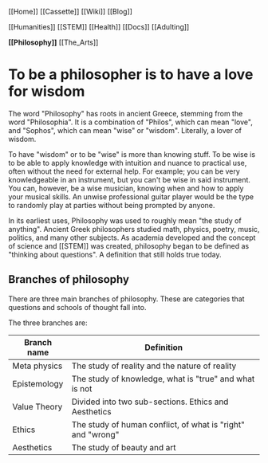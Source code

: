 [[Home]]
[[Cassette]]
[[Wiki]]
[[Blog]]

[[Humanities]]
[[STEM]]
[[Health]]
[[Docs]]
[[Adulting]]

**[[Philosophy]]**
[[The_Arts]]

# To be a philosopher is to have a love for wisdom
The word "Philosophy" has roots in ancient Greece, stemming from the word "Philosophia". It is a combination of "Philos", which can mean "love", and "Sophos", which can mean "wise" or "wisdom". Literally, a lover of wisdom. 

To have "wisdom" or to be "wise" is more than knowing stuff. To be wise is to be able to apply knowledge with intuition and nuance to practical use, often without the need for external help. For example; you can be very knowledgeable in an instrument, but you can't be wise in said instrument. You can, however, be a wise musician, knowing when and how to apply your musical skills. An unwise professional guitar player would be the type to randomly play at parties without being prompted by anyone.

In its earliest uses, Philosophy was used to roughly mean "the study of anything". Ancient Greek philosophers studied math, physics, poetry, music, politics, and many other subjects. As academia developed and the concept of science and [[STEM]] was created, philosophy began to be defined as "thinking about questions". A definition that still holds true today.

## Branches of philosophy
There are three main branches of philosophy. These are categories that questions and schools of thought fall into.

The three branches are:

| Branch name | Definition |
| -------------- | ----------|
| Meta physics | The study of reality and the nature of reality |
| Epistemology | The study of knowledge, what is "true" and what is not |
| Value Theory | Divided into two sub-sections. Ethics and Aesthetics |
| Ethics | The study of human conflict, of what is "right" and "wrong" |
| Aesthetics | The study of beauty and art |


